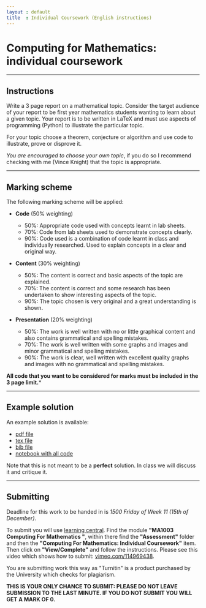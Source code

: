 ```yaml
---
layout : default
title  : Individual Coursework (English instructions)
---
```


# Computing for Mathematics: individual coursework

---

## Instructions

Write a 3 page report on a mathematical topic. Consider the target audience of
your report to be first year mathematics students wanting to learn about a given
topic. Your report is to be written in LaTeX and must use aspects of programming
(Python) to illustrate the particular topic.

For your topic choose a theorem, conjecture or algorithm and use code to
illustrate, prove or disprove it.

*You are encouraged to choose your own topic*, if you do so I recommend checking
with me (Vince Knight) that the topic is appropriate. 

---

## Marking scheme

The following marking scheme will be applied:

- **Code** (50% weighting)
    - 50%: Appropriate code used with concepts learnt in lab sheets.
    - 70%: Code from lab sheets used to demonstrate concepts clearly.
    - 90%: Code used is a combination of code learnt in class and individually researched. Used to explain concepts in a clear and original way.

- **Content** (30% weighting)
    - 50%: The content is correct and basic aspects of the topic are explained.
    - 70%: The content is correct and some research has been undertaken to show interesting aspects of the topic.
    - 90%: The topic chosen is very original and a great understanding is shown.

- **Presentation** (20% weighting)
    - 50%: The work is well written with no or little graphical content and also contains grammatical and spelling mistakes.
    - 70%: The work is well written with some graphs and images and minor grammatical and spelling mistakes.
    - 90%: The work is clear, well written with excellent quality graphs and images with no grammatical and spelling mistakes.

**All code that you want to be considered for marks must be included in the 3
page limit.***

---

## Example solution

An example solution is available:

- [pdf file]({{site.baseurl}}/assets/mock-solution/main.pdf)
- [tex file]({{site.baseurl}}/assets/mock-solution/main.tex)
- [bib file]({{site.baseurl}}/assets/mock-solution/bibliography.bib)
- [notebook with all code]({{site.baseurl}}/assets/mock-solution/main.ipynb)

Note that this is not meant to be a **perfect** solution. In class we will 
discuss it and critique it.

---

## Submitting

Deadline for this work to be handed in is *1500 Friday of Week 11 (15th of
December)*.

To submit you will use [learning central](https://learningcentral.cf.ac.uk).
Find the module **"MA1003 Computing For Mathematics "**, within there find the
**"Assessment"** folder and then the **"Computing For Mathematics: Individual
Coursework"** item. Then click on **"View/Complete"** and follow the
instructions. Please see this video which shows how to submit:
[vimeo.com/114969438](https://vimeo.com/114969438).

You are submitting work this way as "Turnitin" is a product purchased by the
University which checks for plagiarism.

**THIS IS YOUR ONLY CHANCE TO SUBMIT: PLEASE DO NOT LEAVE SUBMISSION TO THE LAST
MINUTE. IF YOU DO NOT SUBMIT YOU WILL GET A MARK OF 0.**
